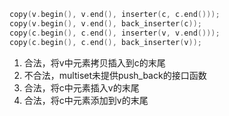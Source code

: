 
```cpp
copy(v.begin(), v.end(), inserter(c, c.end()));
copy(v.begin(), v.end(), back_inserter(c));
copy(c.begin(), c.end(), inserter(v, v.end()));
copy(c.begin(), c.end(), back_inserter(v));
```

1. 合法，将v中元素拷贝插入到c的末尾
1. 不合法，multiset未提供push_back的接口函数
1. 合法，将c中元素插入v的末尾
1. 合法，将c中元素添加到v的末尾
